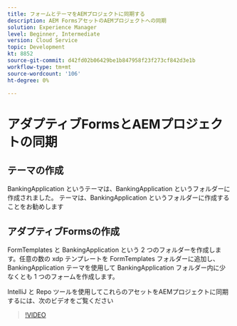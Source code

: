 ```yaml
---
title: フォームとテーマをAEMプロジェクトに同期する
description: AEM FormsアセットのAEMプロジェクトへの同期
solution: Experience Manager
level: Beginner, Intermediate
version: Cloud Service
topic: Development
kt: 8852
source-git-commit: d42fd02b06429be1b847958f23f273cf842d3e1b
workflow-type: tm+mt
source-wordcount: '106'
ht-degree: 0%

---
```



# アダプティブFormsとAEMプロジェクトの同期

## テーマの作成

BankingApplication というテーマは、BankingApplication というフォルダーに作成されました。 テーマは、BankingApplication というフォルダーに作成することをお勧めします

## アダプティブFormsの作成

FormTemplates と BankingApplication という 2 つのフォルダーを作成します。任意の数の xdp テンプレートを FormTemplates フォルダーに追加し、BankingApplication テーマを使用して BankingApplication フォルダー内に少なくとも 1 つのフォームを作成します。

IntelliJ と Repo ツールを使用してこれらのアセットをAEMプロジェクトに同期するには、次のビデオをご覧ください
>[!VIDEO](https://video.tv.adobe.com/v/336937?quality=12&learn=on)



